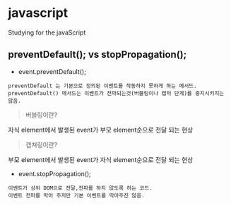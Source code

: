 # javascript
Studying for the javaScript

## preventDefault(); vs stopPropagation(); 

- event.preventDefault();

```
preventDefault 는 기본으로 정의된 이벤트를 작동하지 못하게 하는 메서드.
preventDefault() 메서드는 이벤트가 전파되는것(버블링이나 캡처 단계)를 중지시키지는 않음.
```

> 버블링이란?

자식 element에서 발생된 event가 부모 element순으로 전달 되는 현상

> 캡쳐링이란?

부모 element에서 발생된 event가 자식 element순으로 전달 되는 현상


- event.stopPropagation();

```
이벤트가 상위 DOM으로 전달,전파를 하지 않도록 하는 코드.
이벤트 전파를 막아 주지만 기본 이벤트를 막아주진 않음.
```
